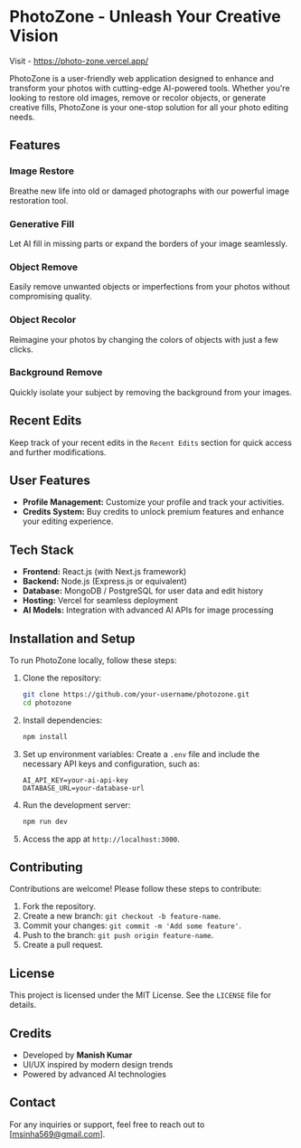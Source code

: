 

# PhotoZone - Unleash Your Creative Vision

Visit - https://photo-zone.vercel.app/

PhotoZone is a user-friendly web application designed to enhance and transform your photos with cutting-edge AI-powered tools. Whether you're looking to restore old images, remove or recolor objects, or generate creative fills, PhotoZone is your one-stop solution for all your photo editing needs.

## Features

### Image Restore
Breathe new life into old or damaged photographs with our powerful image restoration tool.

### Generative Fill
Let AI fill in missing parts or expand the borders of your image seamlessly.

### Object Remove
Easily remove unwanted objects or imperfections from your photos without compromising quality.

### Object Recolor
Reimagine your photos by changing the colors of objects with just a few clicks.

### Background Remove
Quickly isolate your subject by removing the background from your images.

## Recent Edits
Keep track of your recent edits in the `Recent Edits` section for quick access and further modifications.

## User Features
- **Profile Management:** Customize your profile and track your activities.
- **Credits System:** Buy credits to unlock premium features and enhance your editing experience.

## Tech Stack
- **Frontend:** React.js (with Next.js framework)
- **Backend:** Node.js (Express.js or equivalent)
- **Database:** MongoDB / PostgreSQL for user data and edit history
- **Hosting:** Vercel for seamless deployment
- **AI Models:** Integration with advanced AI APIs for image processing

## Installation and Setup
To run PhotoZone locally, follow these steps:

1. Clone the repository:
   ```bash
   git clone https://github.com/your-username/photozone.git
   cd photozone
   ```

2. Install dependencies:
   ```bash
   npm install
   ```

3. Set up environment variables:
   Create a `.env` file and include the necessary API keys and configuration, such as:
   ```
   AI_API_KEY=your-ai-api-key
   DATABASE_URL=your-database-url
   ```

4. Run the development server:
   ```bash
   npm run dev
   ```

5. Access the app at `http://localhost:3000`.

## Contributing
Contributions are welcome! Please follow these steps to contribute:
1. Fork the repository.
2. Create a new branch: `git checkout -b feature-name`.
3. Commit your changes: `git commit -m 'Add some feature'`.
4. Push to the branch: `git push origin feature-name`.
5. Create a pull request.

## License
This project is licensed under the MIT License. See the `LICENSE` file for details.

## Credits
- Developed by **Manish Kumar**
- UI/UX inspired by modern design trends
- Powered by advanced AI technologies

## Contact
For any inquiries or support, feel free to reach out to [msinha569@gmail.com].
